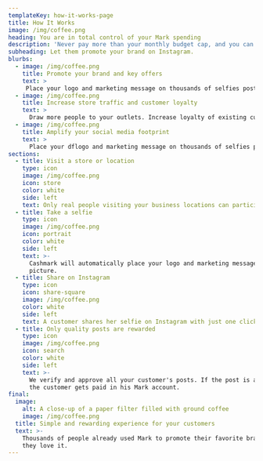 ```yaml
---
templateKey: how-it-works-page
title: How It Works
image: /img/coffee.png
heading: You are in total control of your Mark spending
description: 'Never pay more than your monthly budget cap, and you can stop any time.'
subheading: Let them promote your brand on Instagram.
blurbs:
  - image: /img/coffee.png
    title: Promote your brand and key offers
    text: >
     Place your logo and marketing message on thousands of selfies posted by real people.
  - image: /img/coffee.png
    title: Increase store traffic and customer loyalty
    text: >
      Draw more people to your outlets. Increase loyalty of existing customers and get the new ones.
  - image: /img/coffee.png
    title: Amplify your social media footprint
    text: >
      Place your dflogo and marketing message on thousands of selfies posted by real people.
sections:
  - title: Visit a store or location
    type: icon
    image: /img/coffee.png
    icon: store
    color: white
    side: left
    text: Only real people visiting your business locations can participate.
  - title: Take a selfie
    type: icon
    image: /img/coffee.png
    icon: portrait
    color: white
    side: left
    text: >-
      Cashmark will automatically place your logo and marketing message on the
      picture.
  - title: Share on Instagram
    type: icon
    icon: share-square
    image: /img/coffee.png
    color: white
    side: left
    text: A customer shares her selfie on Instagram with just one click.
  - title: Only quality posts are rewarded
    type: icon
    image: /img/coffee.png
    icon: search
    color: white
    side: left
    text: >-
      We verify and approve all your customer's posts. If the post is approved,
      the customer gets paid in his Mark account.
final:
  image:
    alt: A close-up of a paper filter filled with ground coffee
    image: /img/coffee.png
  title: Simple and rewarding experience for your customers
  text: >-
    Thousands of people already used Mark to promote their favorite brands and
    they love it.
---
```

